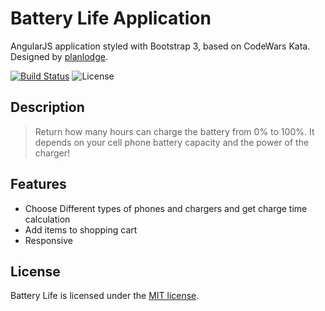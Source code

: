 # Battery Life Application

AngularJS application styled with Bootstrap 3, based on CodeWars Kata. Designed by [planlodge](http://planlodge.com).

[![Build Status](https://travis-ci.org/stevenbenner/jquery-powertip.svg?branch=master)](https://travis-ci.org/stevenbenner/jquery-powertip)
![License](https://img.shields.io/packagist/l/doctrine/orm.svg)

## Description

> Return how many hours can charge the battery from 0% to 100%. It depends on your cell phone battery capacity and the power of the charger!

## Features
- Choose Different types of phones and chargers and get charge time calculation
- Add items to shopping cart
- Responsive

## License

Battery Life is licensed under the [MIT license](http://opensource.org/licenses/MIT).
